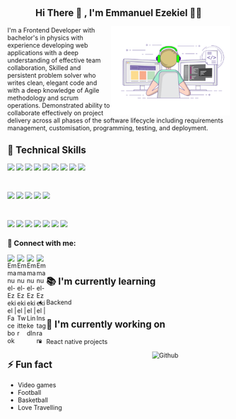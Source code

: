 
<h2 align="center">
Hi There 👋 , I'm Emmanuel Ezekiel 👨‍💻
</h2> 

<img align="right" alt="GIF" src="https://raw.githubusercontent.com/devSouvik/devSouvik/master/gif3.gif" width="270" />

I'm a Frontend Developer with bachelor's in physics with experience developing web applications with a deep understanding of effective team collaboration, Skilled and persistent problem solver who writes clean, elegant code and with a deep knowledge of Agile methodology and scrum operations. Demonstrated ability to collaborate effectively on project delivery across all phases of the software lifecycle including requirements management, customisation, programming, testing, and deployment.


## 💼 Technical Skills

![](https://img.shields.io/badge/Code-React-informational?style=flat&logo=react&color=61DAFB)
![](https://img.shields.io/badge/Code-Redux-informational?style=flat&logo=Redux&color=764ABC)
![](https://img.shields.io/badge/Code-JavaScript-informational?style=flat&logo=JavaScript&color=F7DF1E)
![](https://img.shields.io/badge/Code-HTML5-informational?style=flat&logo=HTML5&color=E34F26)
![](https://img.shields.io/badge/Code-Node.js-informational?style=flat&logo=Node.js&color=green)
![](https://img.shields.io/badge/Code-Express.js-informational?style=flat&logo=Express.js&color=navygreen)
![](https://img.shields.io/badge/Code-MongoDB-informational?style=flat&logo=MongoDB&color=lightgreen)
![](https://img.shields.io/badge/Code-TypeScript-informational?style=flat&logo=TypeScript&color=blue)
![](https://img.shields.io/badge/Code-Next.js-informational?style=flat&logo=Next.js&color=black)

</br>

![](https://img.shields.io/badge/Style-Bootstrap-informational?style=flat&logo=Bootstrap&color=7952B3)
![](https://img.shields.io/badge/Style-CSS3-informational?style=flat&logo=CSS3&color=1572B6)
![](https://img.shields.io/badge/Style-SASS-informational?style=flat&logo=SASS&Color=white)
![](https://img.shields.io/badge/Style-TailwindCss-informational?style=flat&logo=TailwindCss&Color=white)
![](https://img.shields.io/badge/Style-StyledComponent-informational?style=flat&logo=StyledComponent&Color=red)




</br>

![](https://img.shields.io/badge/Tools-Figma-informational?style=flat&logo=Figma&color=F24E1E)
![](https://img.shields.io/badge/Tools-NPM-informational?style=flat&logo=NPM&color=CB3837)
![](https://img.shields.io/badge/Tools-Netlify-informational?style=flat&logo=netlify&color=00C7B7)
![](https://img.shields.io/badge/Tools-Git-informational?style=flat&logo=Git&color=F05032)
![](https://img.shields.io/badge/Tools-GitHub-informational?style=flat&logo=GitHub&color=181717)
![](https://img.shields.io/badge/Tools-Yarn-informational?style=flat&logo=yarn&Color=white)
![](https://img.shields.io/badge/Tools-Visualstudio-informational?style=flat&logo=visual-studio&Color=white)


### 🤝 Connect with me:


<a href="https://facebook.com/emamex"><img align="left" alt="Emmanuel-Ezekiel | Facebook" width="22px" src="https://cdn.jsdelivr.net/npm/simple-icons@v3/icons/facebook.svg" /></a>
<a href="https://twitter.com/emagency95"><img align="left" alt="Emmanuel-Ezekiel  | Twitter" width="22px" src="https://cdn.jsdelivr.net/npm/simple-icons@v3/icons/twitter.svg" /></a>
<a href="https://www.linkedin.com/in/Emmanuel-Ezekiel/"><img align="left" alt="Emmanuel-Ezekiel  | LinkedIn" width="22px" src="https://cdn.jsdelivr.net/npm/simple-icons@v3/icons/linkedin.svg" /></a>
<a href="https://instagram.com/rungee.codes"><img align="left" alt="Emmanuel-Ezekiel  | Instagram" width="22px" src="https://cdn.jsdelivr.net/npm/simple-icons@v3/icons/instagram.svg" /></a>

</br>

## 📚  I'm currently learning

- Backend



## 🔭 I'm currently working on

- React native projects


<img width="35%" align="right" alt="Github" src="https://user-images.githubusercontent.com/48678280/88862734-4903af80-d201-11ea-968b-9c939d88a37c.gif" />

## ⚡ Fun fact

- Video games
- Football
- Basketball
- Love Travelling


